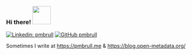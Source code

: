 ### Hi there! <img src="https://media.giphy.com/media/VgCDAzcKvsR6OM0uWg/giphy.gif" width="50"> 

[![Linkedin: pmbrull](https://img.shields.io/badge/-pmbrull-blue?style=flat-square&logo=Linkedin&logoColor=white&link=https://linkedin.com/in/pmbrull)](https://linkedin.com/in/pmbrull)
[![GitHub pmbrull](https://img.shields.io/github/followers/pmbrull?label=follow&style=social)](https://github.com/pmbrull)

Sometimes I write at https://pmbrull.me & https://blog.open-metadata.org/

<!--
**pmbrull/pmbrull** is a ✨ _special_ ✨ repository because its `README.md` (this file) appears on your GitHub profile.

Here are some ideas to get you started:

- 🔭 I’m currently working on ...
- 🌱 I’m currently learning ...
- 👯 I’m looking to collaborate on ...
- 🤔 I’m looking for help with ...
- 💬 Ask me about ...
- 📫 How to reach me: ...
- 😄 Pronouns: ...
- ⚡ Fun fact: ...
-->
